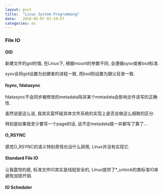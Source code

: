 ```yaml
---
layout: post
title:  "Linux System Programming"
date:   2016-05-07 01:10:57
categories: os
---
```


### File IO

#### GID

新建文件的gid的值, 在Linux下, 根据mount的参数不同, 会遵循sysv或者bsd标准.

sysv会将gid设置为创建者的进程一致, 而bsd则设置为跟父目录一致.

#### fsync, fdatasync

fdatasync不会同步被修改的metadata除非某个metadata会影响文件读写的正确性.

虽然说是这么说, 我其实蛮怀疑具体文件系统的实现上是否会做这么细致的区分.

特别是如果我至少要写一个page的话, 说不定metadata就一并都写了算了...



#### O_RSYNC

感觉O_RSYNC的语义特别奇怪也没什么卵用, Linux并没有实现它.


#### Standard File IO

让我震惊的是, 标准文件IO其实是线程安全的, Linux提供了*_unlock的类标准IO来避免加锁开销.

#### IO Scheduler
